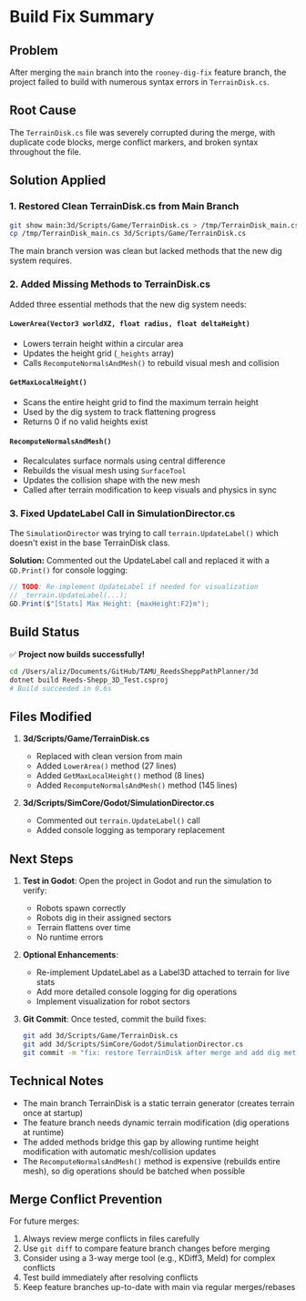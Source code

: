 # Build Fix Summary

## Problem
After merging the `main` branch into the `rooney-dig-fix` feature branch, the project failed to build with numerous syntax errors in `TerrainDisk.cs`.

## Root Cause
The `TerrainDisk.cs` file was severely corrupted during the merge, with duplicate code blocks, merge conflict markers, and broken syntax throughout the file.

## Solution Applied

### 1. Restored Clean TerrainDisk.cs from Main Branch
```bash
git show main:3d/Scripts/Game/TerrainDisk.cs > /tmp/TerrainDisk_main.cs
cp /tmp/TerrainDisk_main.cs 3d/Scripts/Game/TerrainDisk.cs
```

The main branch version was clean but lacked methods that the new dig system requires.

### 2. Added Missing Methods to TerrainDisk.cs

Added three essential methods that the new dig system needs:

#### `LowerArea(Vector3 worldXZ, float radius, float deltaHeight)`
- Lowers terrain height within a circular area
- Updates the height grid (`_heights` array)
- Calls `RecomputeNormalsAndMesh()` to rebuild visual mesh and collision

#### `GetMaxLocalHeight()`
- Scans the entire height grid to find the maximum terrain height
- Used by the dig system to track flattening progress
- Returns 0 if no valid heights exist

#### `RecomputeNormalsAndMesh()`
- Recalculates surface normals using central difference
- Rebuilds the visual mesh using `SurfaceTool`
- Updates the collision shape with the new mesh
- Called after terrain modification to keep visuals and physics in sync

### 3. Fixed UpdateLabel Call in SimulationDirector.cs

The `SimulationDirector` was trying to call `terrain.UpdateLabel()` which doesn't exist in the base TerrainDisk class.

**Solution:** Commented out the UpdateLabel call and replaced it with a `GD.Print()` for console logging:
```csharp
// TODO: Re-implement UpdateLabel if needed for visualization
// _terrain.UpdateLabel(...);
GD.Print($"[Stats] Max Height: {maxHeight:F2}m");
```

## Build Status
✅ **Project now builds successfully!**

```bash
cd /Users/aliz/Documents/GitHub/TAMU_ReedsSheppPathPlanner/3d
dotnet build Reeds-Shepp_3D_Test.csproj
# Build succeeded in 0.6s
```

## Files Modified

1. **3d/Scripts/Game/TerrainDisk.cs**
   - Replaced with clean version from main
   - Added `LowerArea()` method (27 lines)
   - Added `GetMaxLocalHeight()` method (8 lines)
   - Added `RecomputeNormalsAndMesh()` method (145 lines)

2. **3d/Scripts/SimCore/Godot/SimulationDirector.cs**
   - Commented out `terrain.UpdateLabel()` call
   - Added console logging as temporary replacement

## Next Steps

1. **Test in Godot**: Open the project in Godot and run the simulation to verify:
   - Robots spawn correctly
   - Robots dig in their assigned sectors
   - Terrain flattens over time
   - No runtime errors

2. **Optional Enhancements**:
   - Re-implement UpdateLabel as a Label3D attached to terrain for live stats
   - Add more detailed console logging for dig operations
   - Implement visualization for robot sectors

3. **Git Commit**: Once tested, commit the build fixes:
   ```bash
   git add 3d/Scripts/Game/TerrainDisk.cs
   git add 3d/Scripts/SimCore/Godot/SimulationDirector.cs
   git commit -m "fix: restore TerrainDisk after merge and add dig methods"
   ```

## Technical Notes

- The main branch TerrainDisk is a static terrain generator (creates terrain once at startup)
- The feature branch needs dynamic terrain modification (dig operations at runtime)
- The added methods bridge this gap by allowing runtime height modification with automatic mesh/collision updates
- The `RecomputeNormalsAndMesh()` method is expensive (rebuilds entire mesh), so dig operations should be batched when possible

## Merge Conflict Prevention

For future merges:
1. Always review merge conflicts in files carefully
2. Use `git diff` to compare feature branch changes before merging
3. Consider using a 3-way merge tool (e.g., KDiff3, Meld) for complex conflicts
4. Test build immediately after resolving conflicts
5. Keep feature branches up-to-date with main via regular merges/rebases
